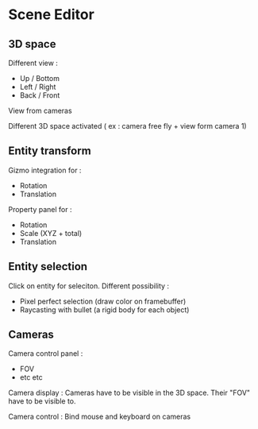 # Scene Editor

## 3D space

Different view :
- Up / Bottom
- Left / Right
- Back / Front

View from cameras

Different 3D space activated ( ex :  camera free fly + view form camera 1)

## Entity transform

Gizmo integration for :
- Rotation
- Translation

Property panel for :
- Rotation
- Scale (XYZ + total)
- Translation

## Entity selection

Click on entity for seleciton. Different possibility :
- Pixel perfect selection (draw color on framebuffer)
- Raycasting with bullet (a rigid body for each object)

## Cameras

Camera control panel :
- FOV
- etc etc

Camera display :
Cameras have to be visible in the 3D space. Their "FOV" have to be visible to.

Camera control :
Bind mouse and keyboard on cameras

